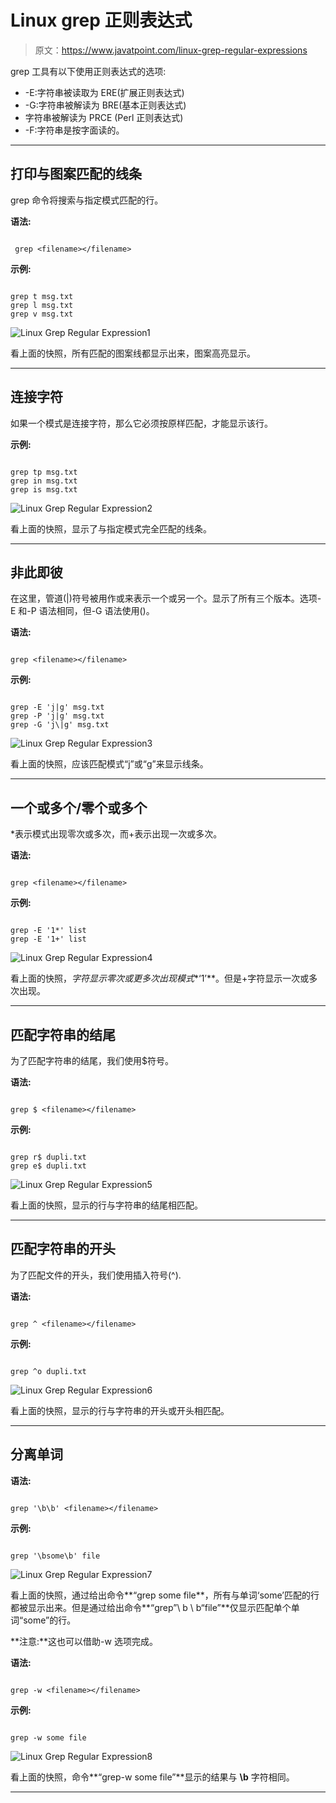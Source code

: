 # Linux grep 正则表达式

> 原文：<https://www.javatpoint.com/linux-grep-regular-expressions>

grep 工具有以下使用正则表达式的选项:

*   -E:字符串被读取为 ERE(扩展正则表达式)
*   -G:字符串被解读为 BRE(基本正则表达式)
*   字符串被解读为 PRCE (Perl 正则表达式)
*   -F:字符串是按字面读的。

* * *

## 打印与图案匹配的线条

grep 命令将搜索与指定模式匹配的行。

**语法:**

```

 grep <filename></filename> 
```

**示例:**

```

grep t msg.txt
grep l msg.txt
grep v msg.txt

```

![Linux Grep Regular Expression1](img/3bae2c220cb62da76b43f36ef9b9aea4.png)

看上面的快照，所有匹配的图案线都显示出来，图案高亮显示。

* * *

## 连接字符

如果一个模式是连接字符，那么它必须按原样匹配，才能显示该行。

**示例:**

```

grep tp msg.txt
grep in msg.txt
grep is msg.txt

```

![Linux Grep Regular Expression2](img/dfdb29286c96c807bd488ba12a4356da.png)

看上面的快照，显示了与指定模式完全匹配的线条。

* * *

## 非此即彼

在这里，管道(|)符号被用作或来表示一个或另一个。显示了所有三个版本。选项-E 和-P 语法相同，但-G 语法使用(\)。

**语法:**

```

grep <filename></filename> 
```

**示例:**

```

grep -E 'j|g' msg.txt
grep -P 'j|g' msg.txt
grep -G 'j\|g' msg.txt

```

![Linux Grep Regular Expression3](img/d9138cc023804152065605fec2487436.png)

看上面的快照，应该匹配模式“j”或“g”来显示线条。

* * *

## 一个或多个/零个或多个

*表示模式出现零次或多次，而+表示出现一次或多次。

**语法:**

```

grep <filename></filename> 
```

**示例:**

```

grep -E '1*' list
grep -E '1+' list

```

![Linux Grep Regular Expression4](img/b8e7b77c7d9ad95f56bb1c910b29ae43.png)

看上面的快照，*字符显示零次或更多次出现模式**‘1’**。但是+字符显示一次或多次出现。

* * *

## 匹配字符串的结尾

为了匹配字符串的结尾，我们使用$符号。

**语法:**

```

grep $ <filename></filename> 
```

**示例:**

```

grep r$ dupli.txt
grep e$ dupli.txt

```

![Linux Grep Regular Expression5](img/9476b972a08361fdad3b8efa46b73696.png)

看上面的快照，显示的行与字符串的结尾相匹配。

* * *

## 匹配字符串的开头

为了匹配文件的开头，我们使用插入符号(^).

**语法:**

```

grep ^ <filename></filename> 
```

**示例:**

```

grep ^o dupli.txt

```

![Linux Grep Regular Expression6](img/98ecb5f0f0dce05082165d2f8c309d2d.png)

看上面的快照，显示的行与字符串的开头或开头相匹配。

* * *

## 分离单词

**语法:**

```

grep '\b\b' <filename></filename> 
```

**示例:**

```

grep '\bsome\b' file

```

![Linux Grep Regular Expression7](img/b98b307d90f9a5c2a4263c66a0a3a333.png)

看上面的快照，通过给出命令**“grep some file**，所有与单词‘some’匹配的行都被显示出来。但是通过给出命令**“grep”\ b \ b“file”**仅显示匹配单个单词“some”的行。

**注意:**这也可以借助-w 选项完成。

**语法:**

```

grep -w <filename></filename> 
```

**示例:**

```

grep -w some file

```

![Linux Grep Regular Expression8](img/aef037123b344d72d9d5bbfb8177e99d.png)

看上面的快照，命令**“grep-w some file”**显示的结果与 **\b** 字符相同。

* * *